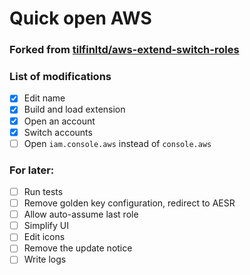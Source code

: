 # Quick open AWS
### Forked from [tilfinltd/aws-extend-switch-roles](https://github.com/tilfinltd/aws-extend-switch-roles)

### List of modifications
- [x] Edit name
- [x] Build and load extension
- [x] Open an account
- [x] Switch accounts
- [ ] Open `iam.console.aws` instead of `console.aws`

### For later:
- [ ] Run tests
- [ ] Remove golden key configuration, redirect to AESR
- [ ] Allow auto-assume last role
- [ ] Simplify UI
- [ ] Edit icons
- [ ] Remove the update notice
- [ ] Write logs
